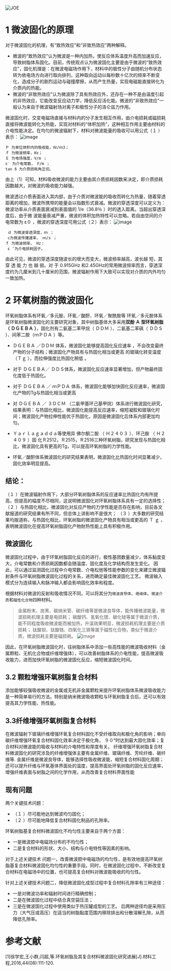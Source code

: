 ![JOE](https://github.com/user-attachments/assets/8e3980da-e615-4710-a4f3-7a5eea566394)
# 1 微波固化的原理
对于微波固化的机理，有“致热效应”和“非致热效应”两种解释。

- 微波的“致热效应”认为微波是一种内加热，使反应体系温度升高而加速反应，导致树脂体系固化。目前，传统观点认为微波固化主要是由于微波的“致热效应”，固化机理是：在微波电磁场作用下，材料中的极性分子由随机分布状态转为依电场方向进行取向排列，这种取向运动以每秒数十亿次的频率不断变化，造成分子的剧烈运动与碰撞摩擦，从而产生热量，实现电磁能直接转化为介质内的热能。
- 微波的“非致热效应”认为微波除了具有热效应外，还存在一种不是由温度引起的非热效应，它能改变反应动力学，降低反应活化能。微波的“非致热效应”一般认为来自于微波辐射场对离子和极性分子的洛仑兹力作用。

 微波固化时，交变电磁场直接与材料内的分子发生相互作用，由介电损耗或磁损耗直接将微波能转化为热能，实现对材料的“体积加热”，这种相互作用主要由材料的介电性能决定。在均匀的微波辐射下，材料对微波能量的吸收可以用公式（１ ）表示：
![image](https://github.com/user-attachments/assets/c90b8675-72f8-45b8-939f-062329e9c996)

 ```
Ｐ 为单位体积内的吸收能，Ｗ/ｍ3；
ｆ 为微波频率，Hz； 
Ｅ 为电场强度，V/m ；
ε′ 为介电常数， F/m ；
tan δ 为介质损耗角正切。
```
由上（1）可知，材料吸收微波的能力主要由其介质损耗因数来决定，即介质损耗因数越大，对微波的吸收能力越强。

微波透过介质表面进入其内部，由于介质对微波能的吸收而转化为热量，随着穿透距离的增加，微波所携带的能量会以指数形式衰减。微波的穿透深度可以定义为：微波功率从介质表面衰减到表面值的 1/e（36.8％ ）时的透入距离。当超出穿透深度后，由于微
波能量衰减严重，微波的体积加热特性可以忽略。若自由空间的介电常数为 ε０ ，微波的穿透深度可用公式（２）表示：
![image](https://github.com/user-attachments/assets/60e66097-d49e-4d9b-ae78-8b010377dd2c)
```
 ｄ 为微波穿透深度，ｍ ； 
 c为微波传播速率， ｍ/s ；
ｆ 为微波频率， Hz；
 ε ″为介电损耗因子。
```
由此可见，微波的穿透深度随波长的增大而变大，微波频率越高，波长越 短，其 穿 透 能 力 也 越 弱。对 于 0.915GHz 和2.45GHz的常用微波频率而言，穿透深度约为几厘米到几十厘米的范围，微波辐射作用下大致可以实现对介质的内外均匀一致加热。
# 2 环氧树脂的微波固化
环氧树脂体系有环氧／多元胺、环氧／酸酐、环氧／聚酰胺等
环氧／多元胺体系是环氧树脂微波固化的主要研究对象，其中树脂基体大多采用**双酚 Ａ 型环氧树脂（ ＤＧＥＢＡ ）**，固化剂有二氨基二苯甲烷（ ＤＤＭ ）、二氨基二苯砜（ ＤＤＳ ）、间苯二胺（ｍＰＤＡ ）等。

- ＤＧＥＢＡ ／ＤＤＭ 体系，微波固化能够提高固化反应速率 ，不会改变最终产物的分子结构；微波固化产物具有与热固化相当或更高  的玻璃化转变温度（Ｔｇ ），而拉伸强度比热固化稍低 。
- 对于 ＤＧＥＢＡ／ ＤＤＳ体系，微波固化反应速率显著增加，但产物最终固化度低于热固化。

- 对于 ＤＧＥＢＡ ／ ｍＰＤＡ 体系，微波固化能够加快固化反应速率，微波固化产物的Tg与热固化相当或更高
- 对 ＤＧＥＢＡ ／ ３ＤＣＭ （二氨甲基环己基甲烷）体系进行微波固化研究，结果表明：与热固化相比，微波固化能提高反应速率，缩短凝胶和玻璃化时间；微波固化产物拉伸性能优于热固化，原因是微波固化后体系内部更加均匀。
- Ｙａｒｌａｇａｄｄａ等使用异 佛尔酮二胺 （ Ｈ２４０３ ）、环己胺 （ Ｈ２４０９ ）固 化Ｒ2512，Ｒ2515，Ｒ2516三种环氧树脂，研究发现与热固化相比，微波固化具有更高的Tg，可以提高环氧树脂的力学性能。
- 环氧／酸酐体系微波固化的研究结果表明，微波固化比热固化时间显著减少，固化效率明显提高。
## 结论：
（１ ）在微波辐射作用下，大部分环氧树脂体系的反应速率比热固化均有所提高，但提高的幅度不尽相同，这说明微波固化对环氧树脂体系具有一定的选择性；
（２ ）与热固化相比，微波固化对反应产物的力学性能是否存在影响，目前各文献报道的研究结果有所不同，但总体上讲影响不是很大；
（３ ）大多数的研究结果均报道称，与热固化相比，环氧树脂的微波固化产物具有相当或更高的 Ｔ ｇ ，表明微波固化在提高环氧树脂固化产物耐热性能上具有积极作用。

## 微波固化
微波固化过程中，由于环氧树脂固化反应的进行，极性基团数量减少，体系黏度变大，介电常数和介质损耗因数都会随温度、固化度及化学结构而发生变化。
因此，可以通过监测固化过程中介电常数、介电松弛等性能参数的变化来建立微波辐射条件与环氧树脂微波固化过程的关系，进而确定最佳微波固化工艺。
微波输入模式分为连续输入和脉冲输入都会影响固化效率和程度。

根据材料对微波的反射和吸收情况不同，可以将其分为`微波良导体`、`绝缘体`、`微波介质`和`磁性化合物`四种材料。

> 金属粉末、炭黑、碳纳米管、碳纤维等是微波良导体，能传播微波能量，微波损耗机理主要是电损耗；
> 碳酸钙、氢氧化镁、碳化硅等属于微波介质，能不同程度吸收微波能而被加热，升温效果明显，微波损耗机理主要是介质损耗；
> 钛酸钡、钛酸锆、四氧化三铁等属于磁性化合物，类似于微波介质，微波损耗主要是磁损耗。
![image](https://github.com/user-attachments/assets/cbc58669-c93f-4fa4-b392-8313b78f5a88)

因此，在环氧树脂微波固化时，往树脂体系中添加一些高性能的微波吸收材料（金属颗粒、无机化合物或纤维增强体），可以改善树脂体系的介电性能，提高微波吸收能力，进而加快环氧树脂的微波固化反应，缩短微波固化时间。
## 3.2 颗粒增强环氧树脂复合材料
添加能够较强吸收微波的金属或无机非金属颗粒来提升环氧树脂体系微波吸收能力是一种简单易行的方法。特别是纳米微波吸收颗粒与环氧树脂复合后，还可以有效提高其力学性能、热性能。
##  3.3纤维增强环氧树脂复合材料
在微波辐射下玻璃纤维增强环氧复合材料固化不受纤维取向和极化角的影响；单向碳纤维增强环氧复合材料固化效率决定于极化角，
９０°时达到最大固化效率；复合材料对微波能的吸收与材料的介电特性和厚度有关。
纤维增强环氧树脂复合材料微波固化的研究涉及的纤维增强体主要有金属纤维、玻璃纤维、芳纶纤维、碳纤维等.
金属纤维是微波良导体，能够选择性吸收微波能，缩短复合材料固化周期；还可以提升纤维与环氧基体界面处的温度，提高界面处环氧树脂的固化反应速率，增强纤维表面与树脂之间的化学作用，从而改善复合材料界面性能

## 现有问题
两个关键技术问题：

- （１ ）尽可能地达到微波均匀固化；
- （２ ）尽可能地降低复合材料固化制品的孔隙率。

环氧树脂基复合材料微波固化不均匀性主要来自于两个方面：

- 一是微波腔中电磁场分布的不均匀性；
- 二是复合材料的形状、大小、结构与介电特性等因素的影响。

对于上述关键技术
问题一，改善微波腔中电磁场的均匀性，是有效地提高环氧树脂基复合材料微波固化均匀性的重要手段。同时，在微波固化过程中，不断改变复合材料在电磁场中的位置，也可提高复合材料对微波能吸收的均匀性。

针对上述关键技术问题二，降低微波固化成型过程中复合材料孔隙率有三种途径：
- 一是对微波功率和辐射时间进行精确控制；
- 二是在微波固化过程中结合真空袋压法；
- 三是在微波固化过程中使用类似于热压罐成型的工艺。
后两种途径均是采用压力（大气压或高压）在适当的树脂黏度范围内移除排出和分散溶解孔隙，从而降低孔隙率。

# 参考文献
[1]徐学宏,王小群,闫超,等.环氧树脂及其复合材料微波固化研究进展[J].材料工程,2016,44(08):111-120.
